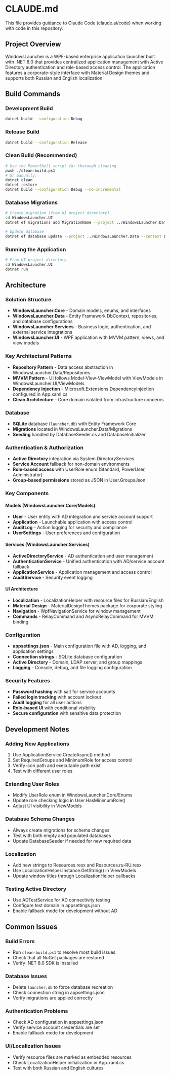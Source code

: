 # CLAUDE.md

This file provides guidance to Claude Code (claude.ai/code) when working with code in this repository.

## Project Overview

WindowsLauncher is a WPF-based enterprise application launcher built with .NET 8.0 that provides centralized application management with Active Directory authentication and role-based access control. The application features a corporate-style interface with Material Design themes and supports both Russian and English localization.

## Build Commands

### Development Build
```bash
dotnet build --configuration Debug
```

### Release Build
```bash
dotnet build --configuration Release
```

### Clean Build (Recommended)
```bash
# Use the PowerShell script for thorough cleaning
pwsh ./clean-build.ps1
# Or manually:
dotnet clean
dotnet restore
dotnet build --configuration Debug --no-incremental
```

### Database Migrations
```bash
# Create migration (from UI project directory)
cd WindowsLauncher.UI
dotnet ef migrations add MigrationName --project ../WindowsLauncher.Data --context LauncherDbContext

# Update database
dotnet ef database update --project ../WindowsLauncher.Data --context LauncherDbContext
```

### Running the Application
```bash
# From UI project directory
cd WindowsLauncher.UI
dotnet run
```

## Architecture

### Solution Structure
- **WindowsLauncher.Core** - Domain models, enums, and interfaces
- **WindowsLauncher.Data** - Entity Framework DbContext, repositories, and database configurations
- **WindowsLauncher.Services** - Business logic, authentication, and external service integrations
- **WindowsLauncher.UI** - WPF application with MVVM pattern, views, and view models

### Key Architectural Patterns
- **Repository Pattern** - Data access abstraction in WindowsLauncher.Data/Repositories
- **MVVM Pattern** - UI follows Model-View-ViewModel with ViewModels in WindowsLauncher.UI/ViewModels
- **Dependency Injection** - Microsoft.Extensions.DependencyInjection configured in App.xaml.cs
- **Clean Architecture** - Core domain isolated from infrastructure concerns

### Database
- **SQLite** database (`launcher.db`) with Entity Framework Core
- **Migrations** located in WindowsLauncher.Data/Migrations
- **Seeding** handled by DatabaseSeeder.cs and DatabaseInitializer

### Authentication & Authorization
- **Active Directory** integration via System.DirectoryServices
- **Service Account** fallback for non-domain environments
- **Role-based access** with UserRole enum (Standard, PowerUser, Administrator)
- **Group-based permissions** stored as JSON in User.GroupsJson

### Key Components

#### Models (WindowsLauncher.Core/Models)
- **User** - User entity with AD integration and service account support
- **Application** - Launchable application with access control
- **AuditLog** - Action logging for security and compliance
- **UserSettings** - User preferences and configuration

#### Services (WindowsLauncher.Services)
- **ActiveDirectoryService** - AD authentication and user management
- **AuthenticationService** - Unified authentication with AD/service account fallback
- **ApplicationService** - Application management and access control
- **AuditService** - Security event logging

#### UI Architecture
- **Localization** - LocalizationHelper with resource files for Russian/English
- **Material Design** - MaterialDesignThemes package for corporate styling
- **Navigation** - WpfNavigationService for window management
- **Commands** - RelayCommand and AsyncRelayCommand for MVVM binding

### Configuration
- **appsettings.json** - Main configuration file with AD, logging, and application settings
- **Connection strings** - SQLite database configuration
- **Active Directory** - Domain, LDAP server, and group mappings
- **Logging** - Console, debug, and file logging configuration

### Security Features
- **Password hashing** with salt for service accounts
- **Failed login tracking** with account lockout
- **Audit logging** for all user actions
- **Role-based UI** with conditional visibility
- **Secure configuration** with sensitive data protection

## Development Notes

### Adding New Applications
1. Use ApplicationService.CreateAsync() method
2. Set RequiredGroups and MinimumRole for access control
3. Verify icon path and executable path exist
4. Test with different user roles

### Extending User Roles
- Modify UserRole enum in WindowsLauncher.Core/Enums
- Update role checking logic in User.HasMinimumRole()
- Adjust UI visibility in ViewModels

### Database Schema Changes
- Always create migrations for schema changes
- Test with both empty and populated databases
- Update DatabaseSeeder if needed for new required data

### Localization
- Add new strings to Resources.resx and Resources.ru-RU.resx
- Use LocalizationHelper.Instance.GetString() in ViewModels
- Update window titles through LocalizationHelper callbacks

### Testing Active Directory
- Use ADTestService for AD connectivity testing
- Configure test domain in appsettings.json
- Enable fallback mode for development without AD

## Common Issues

### Build Errors
- Run `clean-build.ps1` to resolve most build issues
- Check that all NuGet packages are restored
- Verify .NET 8.0 SDK is installed

### Database Issues
- Delete `launcher.db` to force database recreation
- Check connection string in appsettings.json
- Verify migrations are applied correctly

### Authentication Problems
- Check AD configuration in appsettings.json
- Verify service account credentials are set
- Enable fallback mode for development

### UI/Localization Issues
- Verify resource files are marked as embedded resources
- Check LocalizationHelper initialization in App.xaml.cs
- Test with both Russian and English cultures